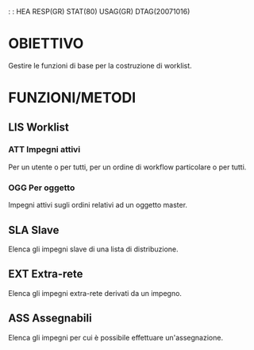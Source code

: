  :  : HEA RESP(GR) STAT(80) USAG(GR) DTAG(20071016)

# OBIETTIVO
Gestire le funzioni di base per la costruzione di worklist.

# FUNZIONI/METODI

## LIS Worklist
### ATT Impegni attivi
Per un utente o per tutti, per un ordine di workflow particolare o per tutti.

### OGG Per oggetto
Impegni attivi sugli ordini relativi ad un oggetto master.

## SLA Slave
Elenca gli impegni slave di una lista di distribuzione.

## EXT Extra-rete
Elenca gli impegni extra-rete derivati da un impegno.

## ASS Assegnabili
Elenca gli impegni per cui è possibile effettuare un'assegnazione.
